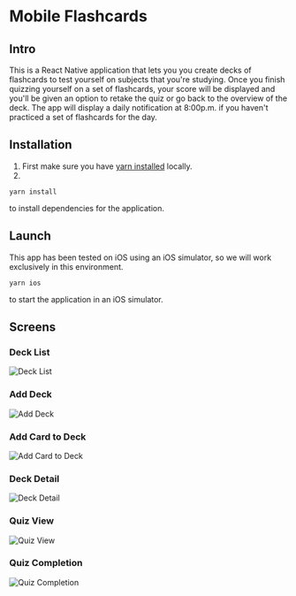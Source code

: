 Mobile Flashcards
====
## Intro
This is a React Native application that lets you you create decks of flashcards to test yourself
on subjects that you're studying. Once you finish quizzing yourself on a set of flashcards, your 
score will be displayed and you'll be given an option to retake the quiz or  go back to the overview of the deck.
The app will display a daily notification at 8:00p.m. if you haven't practiced
a set of flashcards for the day.

## Installation 
1. First make sure you have [yarn installed](https://yarnpkg.com/lang/en/docs/install/) locally.
2.
```
yarn install
```
to install dependencies for the application.

## Launch
This app has been tested on iOS using an iOS simulator, so we will 
work exclusively in this environment.
```
yarn ios
```
to start the application in an iOS simulator.

## Screens
### Deck List
![Deck List](https://raw.github.com/radialglo/mobile-flashcards/master/img/deck_list.png)
### Add Deck
![Add Deck](https://raw.github.com/radialglo/mobile-flashcards/master/img/add_deck.png)
### Add Card to Deck
![Add Card to Deck](https://raw.github.com/radialglo/mobile-flashcards/master/img/add_card_to_deck.png)
### Deck Detail
![Deck Detail](https://raw.github.com/radialglo/mobile-flashcards/master/img/deck_detail.png)
### Quiz View
![Quiz View](https://raw.github.com/radialglo/mobile-flashcards/master/img/quiz_view.png)
### Quiz Completion
![Quiz Completion](https://raw.github.com/radialglo/mobile-flashcards/master/img/quiz_completion_view.png)
